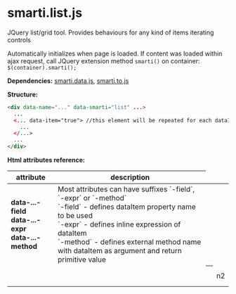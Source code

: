 # smarti.list.js

JQuery list/grid tool. Provides behaviours for any kind of items iterating controls

Automatically initializes when page is loaded. If content was loaded within ajax request, call JQuery extension method `smarti()` on container: `$(container).smarti();`

<b>Dependencies:</b> [smarti.data.js](https://github.com/onitecsoft/smarti.data.js), [smarti.to.js](https://github.com/onitecsoft/smarti.to.js)

<b>Structure:</b>
```html
<div data-name="..." data-smarti="list" ...>
  ...
  <... data-item="true"> //this element will be repeated for each dataItem
    ...
  </...>
  ...
</div>
```
<b>Html attributes reference:</b>

<table>
  <thead>
    <tr>
      <th>attribute</th>
      <th>description</th>
    </tr>
  </thead>
  <tr>
    <td><b>data-...-field</b><br/><b>data-...-expr</b><br/><b>data-...-method</b></td>
    <td>Most attributes can have suffixes `-field`, `-expr` or `-method`<br/>`-field` - defines dataItem property name to be used<br/>`-expr` - defines inline expression of dataItem<br/>`-method` - defines external method name with dataItem as argument and return primitive value</td>
  </tr>
  <tr>
    <td colspan="2">
<pre lang="html">
<div data-field="Name"></div>
<th data-sort-expr="smarti.to('yyyy', item.Date)"></th>
<script>
var getAmount = function(e) { return e.Amount; }
</script>
<td data-method="getAmount">n2</td>
</pre>
    </td>
  </tr>
</table>
